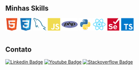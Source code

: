 
<h2>Minhas Skills</h2>
<div>
  <img alt="HTML" src="https://raw.githubusercontent.com/devicons/devicon/master/icons/html5/html5-original.svg" style="max-width: 100%;" width="40" height="40" align="middle" title="HTML">
  
  <img alt="CSS" src="https://raw.githubusercontent.com/devicons/devicon/master/icons/css3/css3-original.svg" style="max-width: 100%;" width="40" height="40" align="middle" title="CSS">

  <img alt="MySQL" src="https://raw.githubusercontent.com/devicons/devicon/master/icons/mysql/mysql-original.svg" style="max-width: 100%;" width="40" height="40" align="middle" title="MySQL">
  
  <img alt="Javascript" src="https://raw.githubusercontent.com/devicons/devicon/master/icons/javascript/javascript-plain.svg" style="max-width: 100%;" width="40" height="40" align="middle" title="JavaScript">
  
  <img alt="PHP" src="https://raw.githubusercontent.com/devicons/devicon/master/icons/php/php-original.svg" style="max-width: 100%;" width="50" height="40" align="middle" title="PHP"> 

  <img alt="Python" src="https://raw.githubusercontent.com/devicons/devicon/master/icons/python/python-original.svg" style="max-width: 100%;" width="40" height="40" align="middle" title="Python">

  <img alt="ReactJS" src="https://raw.githubusercontent.com/devicons/devicon/master/icons/react/react-original.svg" style="max-width: 100%;" width="40" height="40" align="middle" title="ReactJS">

  <img alt="Selenium" src="https://raw.githubusercontent.com/devicons/devicon/master/icons/selenium/selenium-original.svg" style="max-width: 100%;" width="40" height="40" align="middle" title="Selenium">

  <img alt="Typescript" src="https://raw.githubusercontent.com/devicons/devicon/master/icons/typescript/typescript-original.svg" style="max-width: 100%;" width="40" height="40" align="middle" title="Typescript">

</div> 
<br>

<div>
<h2>Contato</h2>
  
  [![Linkedin Badge](https://img.shields.io/badge/-LinkedIn-blue?style=flat-square&logo=Linkedin&logoColor=white&link=https://www.linkedin.com/in/fladoliveira)](https://www.linkedin.com/in/fladoliveira)
[![Youtube Badge](https://img.shields.io/badge/-YouTube-ff0000?style=flat-square&labelColor=ff0000&logo=youtube&logoColor=white&link=https://www.youtube.com/channel/UCRPBNcEICRhlKb1IdKfiCxw)](https://www.youtube.com/channel/UCRPBNcEICRhlKb1IdKfiCxw)
[![Stackoverflow Badge]( 	https://img.shields.io/badge/Stack_Overflow-FE7A16?style=flat-square&logo=stack-overflow&logoColor=white&link=https://pt.stackoverflow.com/users/76896/fl%C3%A1vio)](https://pt.stackoverflow.com/users/76896/fl%C3%A1vio)
</div>




